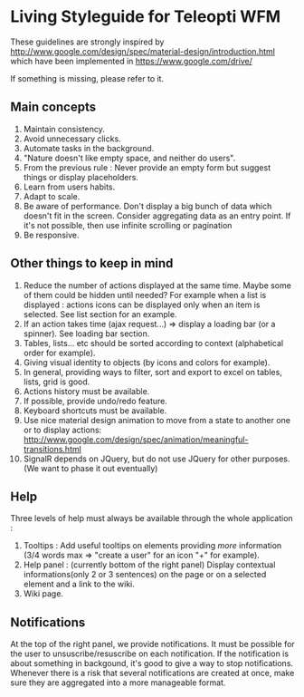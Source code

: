 Living Styleguide for Teleopti WFM
=================

These guidelines are strongly inspired by http://www.google.com/design/spec/material-design/introduction.html
which have been implemented in https://www.google.com/drive/

If something is missing, please refer to it.


Main concepts
---

1. Maintain consistency.
2. Avoid unnecessary clicks.
3. Automate tasks in the background. 
4. "Nature doesn't like empty space, and neither do users". 
6. From the previous rule : Never provide an empty form but suggest things or display placeholders.
7. Learn from users habits.
8. Adapt to scale.
9. Be aware of performance. Don't display a big bunch of data which doesn't fit in the screen. Consider aggregating data as an entry point. If it's not possible, then use infinite scrolling or pagination
10. Be responsive.


Other things to keep in mind
---

1. Reduce the number of actions displayed at the same time. Maybe some of them could be hidden until needed?
For example when a list is displayed : actions icons can be displayed only when an item is selected. See list section for an example.
2. If an action takes time (ajax request...) => display a loading bar (or a spinner). See loading bar section.
3. Tables, lists... etc should be sorted according to context (alphabetical order for example).
4. Giving visual identity to objects (by icons and colors for example).
5. In general, providing ways to filter, sort and export to excel on tables, lists, grid is good.
6. Actions history must be available.
7. If possible, provide undo/redo feature.
8. Keyboard shortcuts must be available.
9. Use nice material design animation to move from a state to another one or to display actions: http://www.google.com/design/spec/animation/meaningful-transitions.html
10. SignalR depends on JQuery, but do not use JQuery for other purposes. (We want to phase it out eventually)

Help
---

Three levels of help must always be available through the whole application :
1. Tooltips : Add useful tooltips on elements providing *more* information (3/4 words max => "create a user" for an icon "+" for example).
2. Help panel : (currently bottom of the right panel) Display contextual informations(only 2 or 3 sentences) on the page or on a selected element and a link to the wiki.
3. Wiki page.

Notifications 
---

At the top of the right panel, we provide notifications. It must be possible for the user to unsuscribe/resuscribe on each notification.
If the notification is about something in backgound, it's good to give a way to stop notifications. Whenever there is a risk that several notifications are created at once, make sure they are aggregated into a more manageable format.

